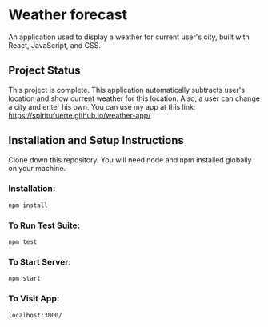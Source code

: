 # Weather forecast

An application used to display a weather for current user's city, built with React, JavaScript, and CSS.

## Project Status

This project is complete. This application automatically subtracts user's location and show current weather for this location. Also, a user can change a city and enter his own. 
You can use my app at this link: https://spiritufuerte.github.io/weather-app/

## Installation and Setup Instructions

Clone down this repository. You will need node and npm installed globally on your machine.

### Installation: 

```
npm install
```

### To Run Test Suite:

```
npm test
```

### To Start Server:

```
npm start
```

### To Visit App:

```
localhost:3000/
```